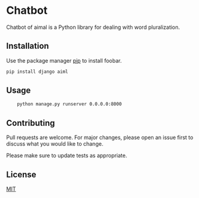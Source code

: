 # Chatbot

Chatbot of aimal is a Python library for dealing with word pluralization.

## Installation

Use the package manager [pip](https://pip.pypa.io/en/stable/) to install foobar.

```bash
pip install django aiml 
```

## Usage

```bash
    python manage.py runserver 0.0.0.0:8000
```

## Contributing
Pull requests are welcome. For major changes, please open an issue first to discuss what you would like to change.

Please make sure to update tests as appropriate.

## License
[MIT](https://choosealicense.com/licenses/mit/)